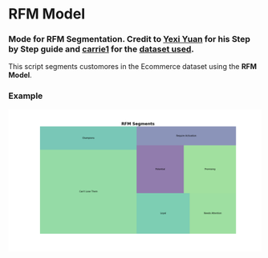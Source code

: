 # RFM Model 
### Mode for RFM Segmentation. Credit to [Yexi Yuan](https://towardsdatascience.com/@blaizh) for his Step by Step guide and [carrie1](https://www.kaggle.com/carrie1) for the [dataset used](https://www.kaggle.com/carrie1/ecommerce-data).


This script segments customores in the Ecommerce dataset using the **RFM Model**.

### Example
![Output Example](docs/RFM_Capture.png)

